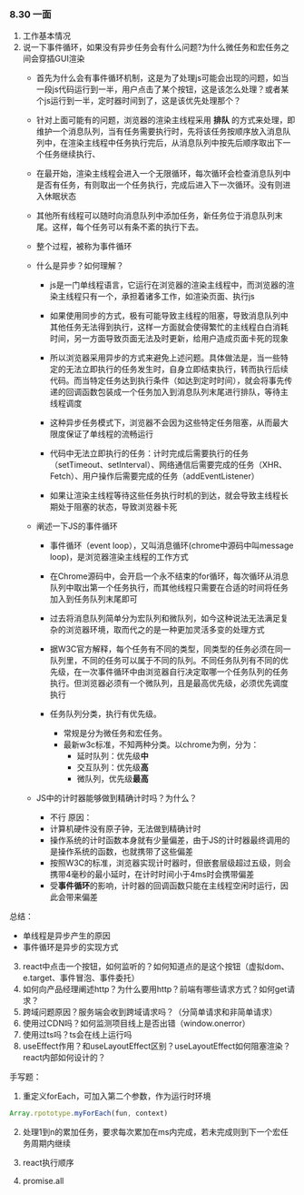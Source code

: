 ### 8.30 一面
1. 工作基本情况
2. 说一下事件循环，如果没有异步任务会有什么问题?为什么微任务和宏任务之间会穿插GUI渲染
    - 首先为什么会有事件循环机制，这是为了处理js可能会出现的问题，如当一段js代码运行到一半，用户点击了某个按钮，这是该怎么处理？或者某个js运行到一半，定时器时间到了，这是该优先处理那个？
    - 针对上面可能有的问题，浏览器的渲染主线程采用 **排队** 的方式来处理，即维护一个消息队列，当有任务需要执行时，先将该任务按顺序放入消息队列中，在渲染主线程中任务执行完后，从消息队列中按先后顺序取出下一个任务继续执行、
    - 在最开始，渲染主线程会进入一个无限循环，每次循环会检查消息队列中是否有任务，有则取出一个任务执行，完成后进入下一次循环。没有则进入休眠状态
    - 其他所有线程可以随时向消息队列中添加任务，新任务位于消息队列末尾。这样，每个任务可以有条不紊的执行下去。
    - 整个过程，被称为事件循环

    - 什么是异步？如何理解？
        - js是一门单线程语言，它运行在浏览器的渲染主线程中，而浏览器的渲染主线程只有一个，承担着诸多工作，如渲染页面、执行js
        - 如果使用同步的方式，极有可能导致主线程的阻塞，导致消息队列中其他任务无法得到执行，这样一方面就会使得繁忙的主线程白白消耗时间，另一方面导致页面无法及时更新，给用户造成页面卡死的现象
        - 所以浏览器采用异步的方式来避免上述问题。具体做法是，当一些特定的无法立即执行的任务发生时，自身立即结束执行，转而执行后续代码。而当特定任务达到执行条件（如达到定时时间），就会将事先传递的回调函数包装成一个任务加入到消息队列末尾进行排队，等待主线程调度
        - 这种异步任务模式下，浏览器不会因为这些特定任务阻塞，从而最大限度保证了单线程的流畅运行

        - 代码中无法立即执行的任务：计时完成后需要执行的任务（setTimeout、setInterval）、网络通信后需要完成的任务（XHR、Fetch）、用户操作后需要完成的任务（addEventListener）
        - 如果让渲染主线程等待这些任务执行时机的到达，就会导致主线程长期处于阻塞的状态，导致浏览器卡死

    - 阐述一下JS的事件循环
        - 事件循环（event loop），又叫消息循环(chrome中源码中叫message loop)，是浏览器渲染主线程的工作方式
        - 在Chrome源码中，会开启一个永不结束的for循环，每次循环从消息队列中取出第一个任务执行，而其他线程只需要在合适的时间将任务加入到任务队列末尾即可
        - 过去将消息队列简单分为宏队列和微队列，如今这种说法无法满足复杂的浏览器环境，取而代之的是一种更加灵活多变的处理方式
        - 据W3C官方解释，每个任务有不同的类型，同类型的任务必须在同一队列里，不同的任务可以属于不同的队列。不同任务队列有不同的优先级，在一次事件循环中由浏览器自行决定取哪一个任务队列的任务执行。但浏览器必须有一个微队列，且是最高优先级，必须优先调度执行

        - 任务队列分类，执行有优先级。
            - 常规是分为微任务和宏任务。
            - 最新w3c标准，不知两种分类。以chrome为例，分为：
                - 延时队列：优先级**中**
                - 交互队列：优先级**高**
                - 微队列，优先级**最高**
    - JS中的计时器能够做到精确计时吗？为什么？ 
        - 不行
        原因：
        - 计算机硬件没有原子钟，无法做到精确计时
        - 操作系统的计时函数本身就有少量偏差，由于JS的计时器最终调用的是操作系统的函数，也就携带了这些偏差
        - 按照W3C的标准，浏览器实现计时器时，但嵌套层级超过五级，则会携带4毫秒的最小延时，在计时时间小于4ms时会携带偏差
        - 受**事件循环**的影响，计时器的回调函数只能在主线程空闲时运行，因此会带来偏差

总结：
- 单线程是异步产生的原因
- 事件循环是异步的实现方式




3. react中点击一个按钮，如何监听的？如何知道点的是这个按钮（虚拟dom、e.target、事件冒泡、事件委托）
4. 如何向产品经理阐述http？为什么要用http？前端有哪些请求方式？如何get请求？
5. 跨域问题原因？服务端会收到跨域请求吗？（分简单请求和非简单请求）
6. 使用过CDN吗？如何监测项目线上是否出错（window.onerror）
7. 使用过ts吗？ts会在线上运行吗
8. useEffect作用？和useLayoutEffect区别？useLayoutEffect如何阻塞渲染？react内部如何设计的？


手写题：
1. 重定义forEach，可加入第二个参数，作为运行时环境
```js
Array.rpototype.myForEach(fun, context)
```
2. 处理1到n的累加任务，要求每次累加在ms内完成，若未完成则到下一个宏任务周期内继续

3. react执行顺序

4. promise.all